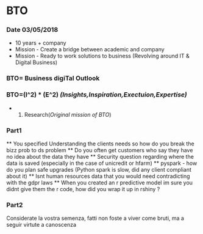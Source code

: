 # BTO
### Date 03/05/2018

* 10 years + company
* Mission - Create a bridge between academic and company
* Mission - Ready to work solutions to business (Revolving around IT & Digital Business)

### BTO= Business digiTal Outlook
### BTO=(I^2) * (E^2) *(Insights,Inspiration,Exectuion,Expertise)*
* 1) Research(*Original mission of BTO*)
 

### Part1
** You specified Understanding the clients needs so how do you break the bizz prob to ds problem
** Do you often get customers who say they have no idea about the data they have
** Security question regarding where the data is saved (especially in the case of unicredit or hfarm)
** pyspark - how do you plan safe upgrades (Python spark is slow, did any client compliant about it)
** Isnt human resources data that you would need contradicting with the gdpr laws
** When you created an r predictive model im sure you didnt give them the r code, how did you wrap it up in rshiny ?

### Part2
 Considerate la vostra semenza,
 fatti non foste a viver come bruti,
 ma a seguir virtute a canoscenza
